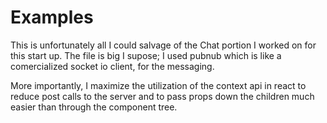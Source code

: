 # Examples

This is unfortunately all I could salvage of the Chat portion I worked on for this start up. The file is big I supose;
I used pubnub which is like a comercialized socket io client, for the messaging.

More importantly, I maximize the utilization of the context api in react to reduce post calls to the server and to
pass props down the children much easier than through the component tree.
